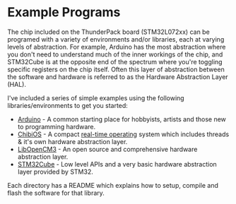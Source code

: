 # Example Programs

The chip included on the ThunderPack board (STM32L072xx) can be programed with a variety of environments and/or libraries, each at varying levels of abstraction. For example, Arduino has the most abstraction where you don't need to understand much of the inner workings of the chip, and STM32Cube is at the opposite end of the spectrum where you're toggling specific registers on the chip itself. Often this layer of abstraction between the software and hardware is referred to as the Hardware Abstraction Layer (HAL).

I've included a series of simple examples using the following libraries/environments to get you started:

* [Arduino](./Arduino) - A common starting place for hobbyists, artists and those new to programming hardware.
* [ChibiOS](./ChibiOS) - A compact [real-time operating](https://en.wikipedia.org/wiki/Real-time_operating_system) system which includes threads & it's own hardware abstraction layer.
* [LibOpenCM3](./libopencm3) - An open source and comprehensive hardware abstraction layer.
* [STM32Cube](./STM32Cube) - Low level APIs and a very basic hardware abstraction layer provided by STM32.

Each directory has a README which explains how to setup, compile and flash the software for that library.
